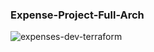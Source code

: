 ### Expense-Project-Full-Arch ###

![expenses-dev-terraform](https://github.com/iam-Raja/terraform-expense/assets/149984693/e86de5cd-9988-42fb-80ea-778c3fa12741)







